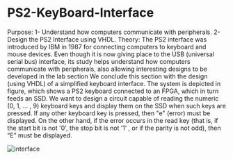 # PS2-KeyBoard-Interface
Purpose: 1- Understand how computers communicate with peripherals.
2- Design the PS2 Interface using VHDL.
Theory: 
The PS2 interface was introduced by IBM in 1987 for connecting computers to keyboard and mouse devices. Even though it is now giving place to the USB (universal serial bus) interface, its study helps understand how computers communicate with peripherals, also allowing interesting designs to be developed in the lab section
We conclude this section with the design (using VHDL) of a simplified
keyboard interface.
The system is depicted in figure, which shows a PS2 keyboard connected
to an FPGA, which in turn feeds an SSD. We want to design a circuit
capable of reading the numeric (0, 1, ... , 9) keyboard keys and display
them on the SSD when such keys are pressed. If any other keyboard key
is pressed, then "e" (error) must be displayed. On the other hand, if the
error occurs in the read key (that is, if the start bit is not '0', the stop bit is not ‘1’ , or if the parity is not odd), then “E” must be displayed.

![interface](https://user-images.githubusercontent.com/110431487/200134120-bf9189be-e934-4612-9d72-324737c52146.jpg)

